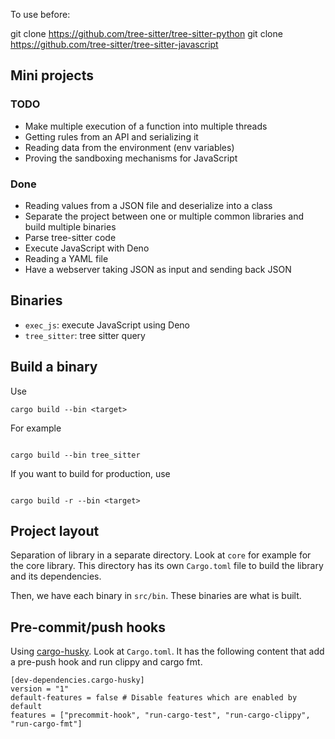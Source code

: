 To use before:

git clone https://github.com/tree-sitter/tree-sitter-python
git clone https://github.com/tree-sitter/tree-sitter-javascript


## Mini projects

### TODO

 - Make multiple execution of a function into multiple threads
 - Getting rules from an API and serializing it
 - Reading data from the environment (env variables)
 - Proving the sandboxing mechanisms for JavaScript

### Done

 - Reading values from a JSON file and deserialize into a class
 - Separate the project between one or multiple common libraries and build multiple binaries
 - Parse tree-sitter code
 - Execute JavaScript with Deno
 - Reading a YAML file
 - Have a webserver taking JSON as input and sending back JSON


## Binaries

 - `exec_js`: execute JavaScript using Deno
 - `tree_sitter`: tree sitter query

## Build a binary

Use

```shell
cargo build --bin <target>

```

For example

```shell

cargo build --bin tree_sitter

```

If you want to build for production, use

```shell

cargo build -r --bin <target> 
```


## Project layout

Separation of library in a separate directory. Look at `core` for example for the core library.
This directory has its own `Cargo.toml` file to build the library and its dependencies.

Then, we have each binary in `src/bin`. These binaries are what is built.


## Pre-commit/push hooks

Using [cargo-husky](https://lib.rs/crates/cargo-husky).
Look at `Cargo.toml`. It has the following content that add a pre-push hook and run clippy and cargo fmt.

```
[dev-dependencies.cargo-husky]
version = "1"
default-features = false # Disable features which are enabled by default
features = ["precommit-hook", "run-cargo-test", "run-cargo-clippy", "run-cargo-fmt"]
```



